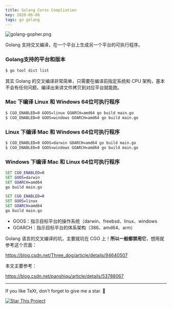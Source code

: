 ```yaml
---
title: Golang Corss Compliation
key: 2020-06-06
tags: go golang
---
```




![golang-gopher.png](https://upload-images.jianshu.io/upload_images/1881763-8909e92cdc183a2f.png?imageMogr2/auto-orient/strip%7CimageView2/2/w/1240)

Golang 支持交叉编译，在一个平台上生成另一个平台的可执行程序。



<!--more-->






### Golang支持的平台和版本

```bash
$ go tool dist list
```

其实 Golang 的交叉编译非常简单，只需要在编译前指定系统和 CPU 架构，基本不会有任何问题，编译出来讲文件拷贝到对应平台就能跑。


### Mac 下编译 Linux 和 Windows 64位可执行程序

```bash
$ CGO_ENABLED=0 GOOS=linux GOARCH=amd64 go build main.go
$ CGO_ENABLED=0 GOOS=windows GOARCH=amd64 go build main.go
```


### Linux 下编译 Mac 和 Windows 64位可执行程序

```bash
$ CGO_ENABLED=0 GOOS=darwin GOARCH=amd64 go build main.go
$ CGO_ENABLED=0 GOOS=windows GOARCH=amd64 go build main.go
```

### Windows 下编译 Mac 和 Linux 64位可执行程序

```bat
SET CGO_ENABLED=0
SET GOOS=darwin
SET GOARCH=amd64
go build main.go

SET CGO_ENABLED=0
SET GOOS=linux
SET GOARCH=amd64
go build main.go
```

- GOOS：指示目标平台的操作系统（darwin、freebsd、linux、windows
- GOARCH：指示目标平台的体系架构（386、amd64、arm）



Golang 语言的交叉编译的坑，主要就坑在 CGO 上！**所以一般都禁用它**，想用就参考这个页面：

https://blog.csdn.net/Three_dog/article/details/94640507



本文主要参考： 

https://blog.csdn.net/panshiqu/article/details/53788067



---

If you like TeXt, don't forget to give me a star. :star2:

[![Star This Project](https://img.shields.io/github/stars/kitian616/jekyll-TeXt-theme.svg?label=Stars&style=social)](https://github.com/kitian616/jekyll-TeXt-theme/)
